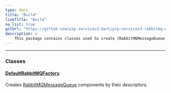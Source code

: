 ```yaml
---
type: docs
title: "Build"
linkTitle: "Build"
no_list: true
gitUrl: "https://github.com/pip-services3-dart/pip-services3-rabbitmq-dart"
description: >
    This package contains classes used to create [RabbitMQMessageQueue](../../rabbitmq/queues/rabbitmq_message_queue/) components by their descriptors. 
---
```

---
<div class="module-body"> 

### Classes

#### [DefaultRabbitMQFactory](default_rabbitmq_factory)
Creates [RabbitMQMessageQueue](../../rabbitmq/queues/rabbitmq_message_queue/) components by their descriptors.


</div>

